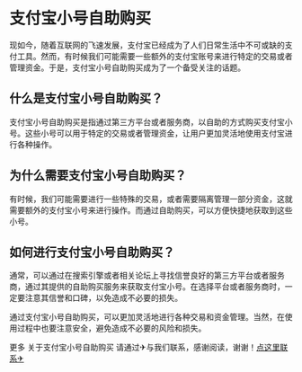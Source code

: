 # 支付宝小号自助购买

现如今，随着互联网的飞速发展，支付宝已经成为了人们日常生活中不可或缺的支付工具。然而，有时候我们可能需要一些额外的支付宝账号来进行特定的交易或者管理资金。于是，支付宝小号自助购买成为了一个备受关注的话题。

## 什么是支付宝小号自助购买？

支付宝小号自助购买是指通过第三方平台或者服务商，以自助的方式购买支付宝小号。这些小号可以用于特定的交易或者管理资金，让用户更加灵活地使用支付宝进行各种操作。

## 为什么需要支付宝小号自助购买？

有时候，我们可能需要进行一些特殊的交易，或者需要隔离管理一部分资金，这就需要额外的支付宝小号来进行操作。而通过自助购买，可以方便快捷地获取到这些小号。

## 如何进行支付宝小号自助购买？

通常，可以通过在搜索引擎或者相关论坛上寻找信誉良好的第三方平台或者服务商，通过其提供的自助购买服务来获取支付宝小号。在选择平台或者服务商时，一定要注意其信誉和口碑，以免造成不必要的损失。

通过支付宝小号自助购买，可以更加灵活地进行各种交易和资金管理。当然，在使用过程中也要注意安全，避免造成不必要的风险和损失。

更多 关于支付宝小号自助购买 请通过✈与我们联系，感谢阅读，谢谢！[点这里联系✈](https://1.k02.cc)